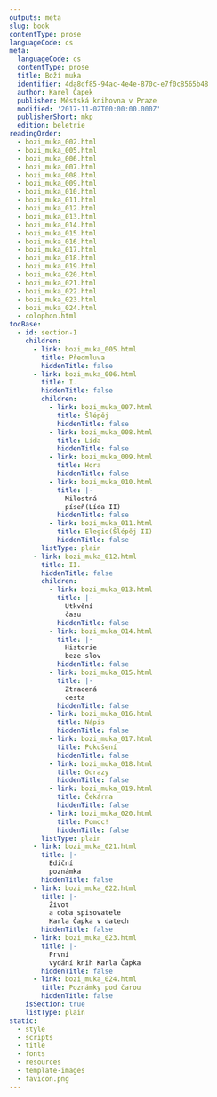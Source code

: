 ```yaml
---
outputs: meta
slug: book
contentType: prose
languageCode: cs
meta:
  languageCode: cs
  contentType: prose
  title: Boží muka
  identifier: 4da8df85-94ac-4e4e-870c-e7f0c8565b48
  author: Karel Čapek
  publisher: Městská knihovna v Praze
  modified: '2017-11-02T00:00:00.000Z'
  publisherShort: mkp
  edition: beletrie
readingOrder:
  - bozi_muka_002.html
  - bozi_muka_005.html
  - bozi_muka_006.html
  - bozi_muka_007.html
  - bozi_muka_008.html
  - bozi_muka_009.html
  - bozi_muka_010.html
  - bozi_muka_011.html
  - bozi_muka_012.html
  - bozi_muka_013.html
  - bozi_muka_014.html
  - bozi_muka_015.html
  - bozi_muka_016.html
  - bozi_muka_017.html
  - bozi_muka_018.html
  - bozi_muka_019.html
  - bozi_muka_020.html
  - bozi_muka_021.html
  - bozi_muka_022.html
  - bozi_muka_023.html
  - bozi_muka_024.html
  - colophon.html
tocBase:
  - id: section-1
    children:
      - link: bozi_muka_005.html
        title: Předmluva
        hiddenTitle: false
      - link: bozi_muka_006.html
        title: I.
        hiddenTitle: false
        children:
          - link: bozi_muka_007.html
            title: Šlépěj
            hiddenTitle: false
          - link: bozi_muka_008.html
            title: Lída
            hiddenTitle: false
          - link: bozi_muka_009.html
            title: Hora
            hiddenTitle: false
          - link: bozi_muka_010.html
            title: |-
              Milostná
              píseň(Lída II)
            hiddenTitle: false
          - link: bozi_muka_011.html
            title: Elegie(Šlépěj II)
            hiddenTitle: false
        listType: plain
      - link: bozi_muka_012.html
        title: II.
        hiddenTitle: false
        children:
          - link: bozi_muka_013.html
            title: |-
              Utkvění
              času
            hiddenTitle: false
          - link: bozi_muka_014.html
            title: |-
              Historie
              beze slov
            hiddenTitle: false
          - link: bozi_muka_015.html
            title: |-
              Ztracená
              cesta
            hiddenTitle: false
          - link: bozi_muka_016.html
            title: Nápis
            hiddenTitle: false
          - link: bozi_muka_017.html
            title: Pokušení
            hiddenTitle: false
          - link: bozi_muka_018.html
            title: Odrazy
            hiddenTitle: false
          - link: bozi_muka_019.html
            title: Čekárna
            hiddenTitle: false
          - link: bozi_muka_020.html
            title: Pomoc!
            hiddenTitle: false
        listType: plain
      - link: bozi_muka_021.html
        title: |-
          Ediční
          poznámka
        hiddenTitle: false
      - link: bozi_muka_022.html
        title: |-
          Život
          a doba spisovatele
          Karla Čapka v datech
        hiddenTitle: false
      - link: bozi_muka_023.html
        title: |-
          První
          vydání knih Karla Čapka
        hiddenTitle: false
      - link: bozi_muka_024.html
        title: Poznámky pod čarou
        hiddenTitle: false
    isSection: true
    listType: plain
static:
  - style
  - scripts
  - title
  - fonts
  - resources
  - template-images
  - favicon.png
---
```

